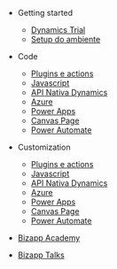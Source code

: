 - Getting started

  - [Dynamics Trial](quickstart.md)
  - [Setup do ambiente](setup.md)

- Code

  - [Plugins e actions](plugin.md)
  - [Javascript](themes.md)
  - [API Nativa Dynamics](plugins.md)
  - [Azure](write-a-plugin.md)
  - [Power Apps](markdown.md)
  - [Canvas Page](language-highlight.md)
  - [Power Automate](emoji.md)

- Customization

  - [Plugins e actions](a.md)
  - [Javascript](b.md)
  - [API Nativa Dynamics](c.md)
  - [Azure](d.md)
  - [Power Apps](f.md)
  - [Canvas Page](g.md)
  - [Power Automate](h.md)

- [Bizapp Academy](bizacademy.md)
- [Bizapp Talks](biztalks.md)
